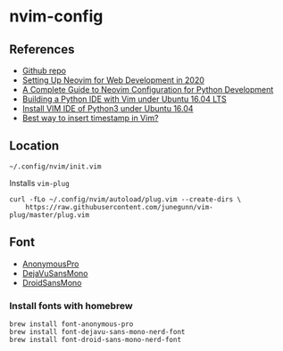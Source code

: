 # nvim-config

## References

* [Github repo](https://github.com/lsdr/nvim/blob/master/init.vim)
* [Setting Up Neovim for Web Development in 2020](https://betterprogramming.pub/setting-up-neovim-for-web-development-in-2020-d800de3efacd)
* [A Complete Guide to Neovim Configuration for Python Development](https://jdhao.github.io/2018/12/24/centos_nvim_install_use_guide_en/)
* [Building a Python IDE with Vim under Ubuntu 16.04
  LTS](https://www.programmersought.com/article/76751324610/)
* [Install VIM IDE of Python3 under Ubuntu
  16.04](https://www.programmersought.com/article/85516757234/)
* [Best way to insert timestamp in Vim?](https://stackoverflow.com/questions/56052/best-way-to-insert-timestamp-in-vim)

## Location

```
~/.config/nvim/init.vim
```

Installs `vim-plug`

```
curl -fLo ~/.config/nvim/autoload/plug.vim --create-dirs \
    https://raw.githubusercontent.com/junegunn/vim-plug/master/plug.vim
```
## Font

* [AnonymousPro](https://github.com/ryanoasis/nerd-fonts/tree/master/patched-fonts/AnonymousPro)
* [DejaVuSansMono](https://github.com/ryanoasis/nerd-fonts/tree/master/patched-fonts/DejaVuSansMono)
* [DroidSansMono](https://github.com/ryanoasis/nerd-fonts/tree/master/patched-fonts/DroidSansMono)

### Install fonts with homebrew

```shell
brew install font-anonymous-pro
brew install font-dejavu-sans-mono-nerd-font
brew install font-droid-sans-mono-nerd-font
```
